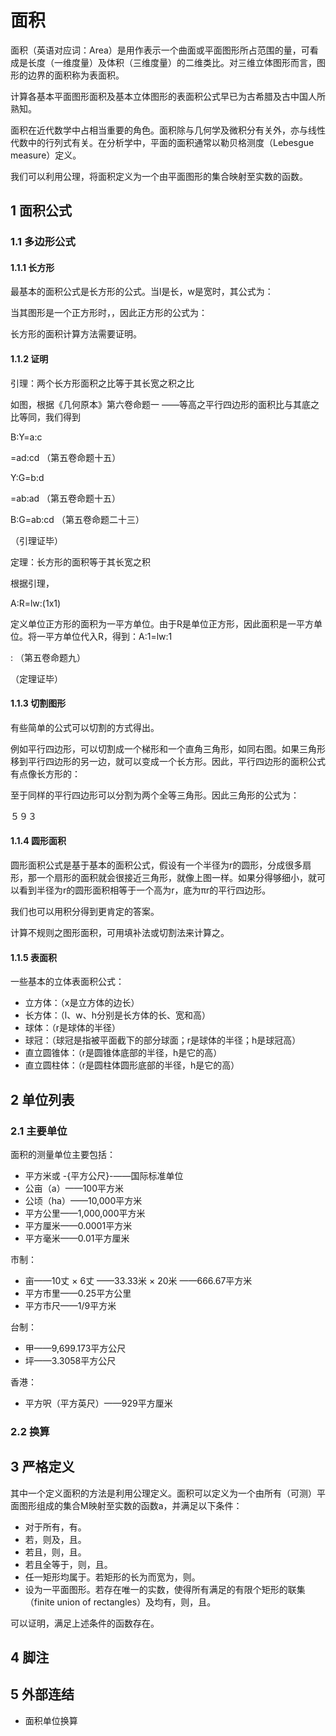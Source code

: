 # 面积

面积（英语对应词：Area）是用作表示一个曲面或平面图形所占范围的量，可看成是长度（一维度量）及体积（三维度量）的二维类比。对三维立体图形而言，图形的边界的面积称为表面积。

计算各基本平面图形面积及基本立体图形的表面积公式早已为古希腊及古中国人所熟知。

面积在近代数学中占相当重要的角色。面积除与几何学及微积分有关外，亦与线性代数中的行列式有关。在分析学中，平面的面积通常以勒贝格测度（Lebesgue measure）定义。

我们可以利用公理，将面积定义为一个由平面图形的集合映射至实数的函数。



## 1 面积公式



### 1.1 多边形公式



#### 1.1.1 长方形

最基本的面积公式是长方形的公式。当l是长，w是宽时，其公式为：

当其图形是一个正方形时，，因此正方形的公式为：

长方形的面积计算方法需要证明。



#### 1.1.2 证明

引理：两个长方形面积之比等于其长宽之积之比

如图，根据《几何原本》第六卷命题一 ——等高之平行四边形的面积比与其底之比等同，我们得到

B:Y=a:c

=ad:cd （第五卷命题十五）

Y:G=b:d

=ab:ad （第五卷命题十五）

B:G=ab:cd （第五卷命题二十三）

（引理证毕）

定理：长方形的面积等于其长宽之积



根据引理，

A:R=lw:(1x1)

定义单位正方形的面积为一平方单位。由于R是单位正方形，因此面积是一平方单位。将一平方单位代入R，得到：A:1=lw:1

: （第五卷命题九）

（定理证毕）



#### 1.1.3 切割图形

有些简单的公式可以切割的方式得出。

例如平行四边形，可以切割成一个梯形和一个直角三角形，如同右图。如果三角形移到平行四边形的另一边，就可以变成一个长方形。因此，平行四边形的面积公式有点像长方形的：

至于同样的平行四边形可以分割为两个全等三角形。因此三角形的公式为：

５９３



#### 1.1.4 圆形面积

圆形面积公式是基于基本的面积公式，假设有一个半径为r的圆形，分成很多扇形，那一个扇形的面积就会很接近三角形，就像上图一样。如果分得够细小，就可以看到半径为r的圆形面积相等于一个高为r，底为πr的平行四边形。

我们也可以用积分得到更肯定的答案。



计算不规则之图形面积，可用填补法或切割法来计算之。



#### 1.1.5 表面积

一些基本的立体表面积公式：

* 立方体：（x是立方体的边长）
* 长方体：（l、w、h分别是长方体的长、宽和高）
* 球体：（r是球体的半径）
* 球冠：（球冠是指被平面截下的部分球面；r是球体的半径；h是球冠高）
* 直立圆锥体：（r是圆锥体底部的半径，h是它的高）
* 直立圆柱体：（r是圆柱体圆形底部的半径，h是它的高）



## 2 单位列表



### 2.1 主要单位

面积的测量单位主要包括：

* 平方米或 -{平方公尺}-——国际标准单位
* 公亩（a）——100平方米
* 公顷（ha）——10,000平方米
* 平方公里——1,000,000平方米
* 平方厘米——0.0001平方米
* 平方毫米——0.01平方厘米

市制：

* 亩——10丈 × 6丈 ——33.33米 × 20米 ——666.67平方米
* 平方市里——0.25平方公里
* 平方市尺——1/9平方米

台制：

* 甲——9,699.173平方公尺
* 坪——3.3058平方公尺

香港：

* 平方呎（平方英尺）——929平方厘米



### 2.2 换算



## 3 严格定义

其中一个定义面积的方法是利用公理定义。面积可以定义为一个由所有（可测）平面图形组成的集合M映射至实数的函数a，并满足以下条件：

* 对于所有，有。
* 若，则及，且。
* 若且，则，且。
* 若且全等于，则，且。
* 任一矩形均属于。若矩形的长为而宽为，则。
* 设为一平面图形。若存在唯一的实数，使得所有满足的有限个矩形的联集（finite union of rectangles）及均有，则，且。

可以证明，满足上述条件的函数存在。



## 4 脚注



## 5 外部连结

* 面积单位换算



